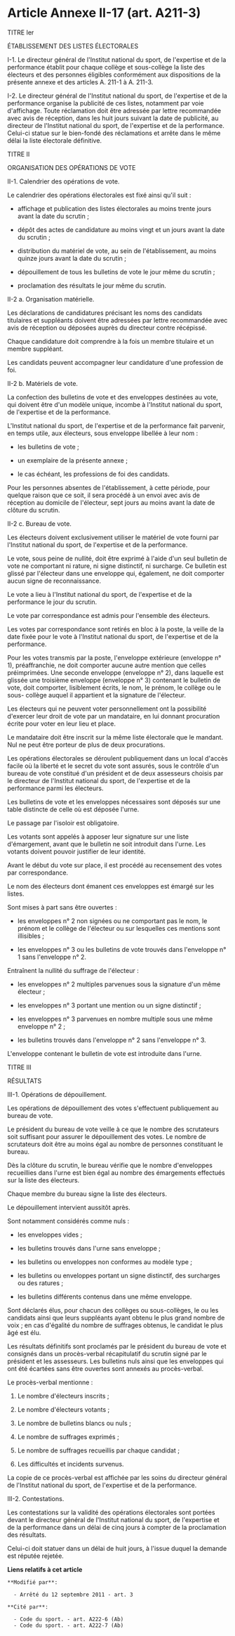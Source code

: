 # Article Annexe II-17 (art. A211-3)

TITRE Ier  

ÉTABLISSEMENT DES LISTES ÉLECTORALES 

I-1. Le directeur général de l'Institut national du sport, de l'expertise et de la performance établit pour chaque collège et
sous-collège la liste des électeurs et des personnes éligibles conformément aux dispositions de la présente annexe et des
articles A. 211-1 à A. 211-3. 

I-2. Le directeur général de l'Institut national du sport, de l'expertise et de la performance organise la publicité de ces
listes, notamment par voie d'affichage. Toute réclamation doit être adressée par lettre recommandée avec avis de réception,
dans les huit jours suivant la date de publicité, au directeur de l'Institut national du sport, de l'expertise et de la
performance. Celui-ci statue sur le bien-fondé des réclamations et arrête dans le même délai la liste électorale définitive. 

TITRE II 

ORGANISATION DES OPÉRATIONS DE VOTE 

II-1. Calendrier des opérations de vote. 

Le calendrier des opérations électorales est fixé ainsi qu'il suit : 

- affichage et publication des listes électorales au moins trente jours avant la date du scrutin ; 

- dépôt des actes de candidature au moins vingt et un jours avant la date du scrutin ; 

- distribution du matériel de vote, au sein de l'établissement, au moins quinze jours avant la date du scrutin ; 

- dépouillement de tous les bulletins de vote le jour même du scrutin ; 

- proclamation des résultats le jour même du scrutin. 

II-2 a. Organisation matérielle. 

Les déclarations de candidatures précisant les noms des candidats titulaires et suppléants doivent être adressées par lettre
recommandée avec avis de réception ou déposées auprès du directeur contre récépissé. 

Chaque candidature doit comprendre à la fois un membre titulaire et un membre suppléant. 

Les candidats peuvent accompagner leur candidature d'une profession de foi. 

II-2 b. Matériels de vote. 

La confection des bulletins de vote et des enveloppes destinées au vote, qui doivent être d'un modèle unique, incombe à
l'Institut national du sport, de l'expertise et de la performance. 

L'Institut national du sport, de l'expertise et de la performance fait parvenir, en temps utile, aux électeurs, sous
enveloppe libellée à leur nom : 

- les bulletins de vote ; 

- un exemplaire de la présente annexe ; 

- le cas échéant, les professions de foi des candidats. 

Pour les personnes absentes de l'établissement, à cette période, pour quelque raison que ce soit, il sera procédé à un envoi
avec avis de réception au domicile de l'électeur, sept jours au moins avant la date de clôture du scrutin. 

II-2 c. Bureau de vote. 

Les électeurs doivent exclusivement utiliser le matériel de vote fourni par l'Institut national du sport, de l'expertise et
de la performance. 

Le vote, sous peine de nullité, doit être exprimé à l'aide d'un seul bulletin de vote ne comportant ni rature, ni signe
distinctif, ni surcharge. Ce bulletin est glissé par l'électeur dans une enveloppe qui, également, ne doit comporter aucun
signe de reconnaissance. 

Le vote a lieu à l'Institut national du sport, de l'expertise et de la performance le jour du scrutin. 

Le vote par correspondance est admis pour l'ensemble des électeurs. 

Les votes par correspondance sont retirés en bloc à la poste, la veille de la date fixée pour le vote à l'Institut national
du sport, de l'expertise et de la performance. 

Pour les votes transmis par la poste, l'enveloppe extérieure (enveloppe n° 1), préaffranchie, ne doit comporter aucune autre
mention que celles préimprimées. Une seconde enveloppe (enveloppe n° 2), dans laquelle est glissée une troisième enveloppe
(enveloppe n° 3) contenant le bulletin de vote, doit comporter, lisiblement écrits, le nom, le prénom, le collège ou le sous-
collège auquel il appartient et la signature de l'électeur. 

Les électeurs qui ne peuvent voter personnellement ont la possibilité d'exercer leur droit de vote par un mandataire, en lui
donnant procuration écrite pour voter en leur lieu et place. 

Le mandataire doit être inscrit sur la même liste électorale que le mandant. Nul ne peut être porteur de plus de deux
procurations. 

Les opérations électorales se déroulent publiquement dans un local d'accès facile où la liberté et le secret du vote sont
assurés, sous le contrôle d'un bureau de vote constitué d'un président et de deux assesseurs choisis par le directeur de
l'Institut national du sport, de l'expertise et de la performance parmi les électeurs. 

Les bulletins de vote et les enveloppes nécessaires sont déposés sur une table distincte de celle où est déposée l'urne. 

Le passage par l'isoloir est obligatoire. 

Les votants sont appelés à apposer leur signature sur une liste d'émargement, avant que le bulletin ne soit introduit dans
l'urne. Les votants doivent pouvoir justifier de leur identité. 

Avant le début du vote sur place, il est procédé au recensement des votes par correspondance. 

Le nom des électeurs dont émanent ces enveloppes est émargé sur les listes. 

Sont mises à part sans être ouvertes : 

- les enveloppes n° 2 non signées ou ne comportant pas le nom, le prénom et le collège de l'électeur ou sur lesquelles ces
mentions sont illisibles ; 

- les enveloppes n° 3 ou les bulletins de vote trouvés dans l'enveloppe n° 1 sans l'enveloppe n° 2. 

Entraînent la nullité du suffrage de l'électeur : 

- les enveloppes n° 2 multiples parvenues sous la signature d'un même électeur ; 

- les enveloppes n° 3 portant une mention ou un signe distinctif ; 

- les enveloppes n° 3 parvenues en nombre multiple sous une même enveloppe n° 2 ; 

- les bulletins trouvés dans l'enveloppe n° 2 sans l'enveloppe n° 3. 

L'enveloppe contenant le bulletin de vote est introduite dans l'urne. 

TITRE III 

RÉSULTATS 

III-1. Opérations de dépouillement. 

Les opérations de dépouillement des votes s'effectuent publiquement au bureau de vote. 

Le président du bureau de vote veille à ce que le nombre des scrutateurs soit suffisant pour assurer le dépouillement des
votes. Le nombre de scrutateurs doit être au moins égal au nombre de personnes constituant le bureau. 

Dès la clôture du scrutin, le bureau vérifie que le nombre d'enveloppes recueillies dans l'urne est bien égal au nombre des
émargements effectués sur la liste des électeurs. 

Chaque membre du bureau signe la liste des électeurs. 

Le dépouillement intervient aussitôt après. 

Sont notamment considérés comme nuls : 

- les enveloppes vides ; 

- les bulletins trouvés dans l'urne sans enveloppe ; 

- les bulletins ou enveloppes non conformes au modèle type ; 

- les bulletins ou enveloppes portant un signe distinctif, des surcharges ou des ratures ; 

- les bulletins différents contenus dans une même enveloppe. 

Sont déclarés élus, pour chacun des collèges ou sous-collèges, le ou les candidats ainsi que leurs suppléants ayant obtenu le
plus grand nombre de voix ; en cas d'égalité du nombre de suffrages obtenus, le candidat le plus âgé est élu. 

Les résultats définitifs sont proclamés par le président du bureau de vote et consignés dans un procès-verbal récapitulatif
du scrutin signé par le président et les assesseurs. Les bulletins nuls ainsi que les enveloppes qui ont été écartées sans
être ouvertes sont annexés au procès-verbal. 

Le procès-verbal mentionne : 

1. Le nombre d'électeurs inscrits ; 

2. Le nombre d'électeurs votants ; 

3. Le nombre de bulletins blancs ou nuls ; 

4. Le nombre de suffrages exprimés ; 

5. Le nombre de suffrages recueillis par chaque candidat ; 

6. Les difficultés et incidents survenus. 

La copie de ce procès-verbal est affichée par les soins du directeur général de l'Institut national du sport, de l'expertise
et de la performance. 

III-2. Contestations. 

Les contestations sur la validité des opérations électorales sont portées devant le directeur général de l'Institut national
du sport, de l'expertise et de la performance dans un délai de cinq jours à compter de la proclamation des résultats. 

Celui-ci doit statuer dans un délai de huit jours, à l'issue duquel la demande est réputée rejetée.

**Liens relatifs à cet article**

	**Modifié par**:

	  - Arrêté du 12 septembre 2011 - art. 3

	**Cité par**:

	  - Code du sport. - art. A222-6 (Ab)
	  - Code du sport. - art. A222-7 (Ab)

